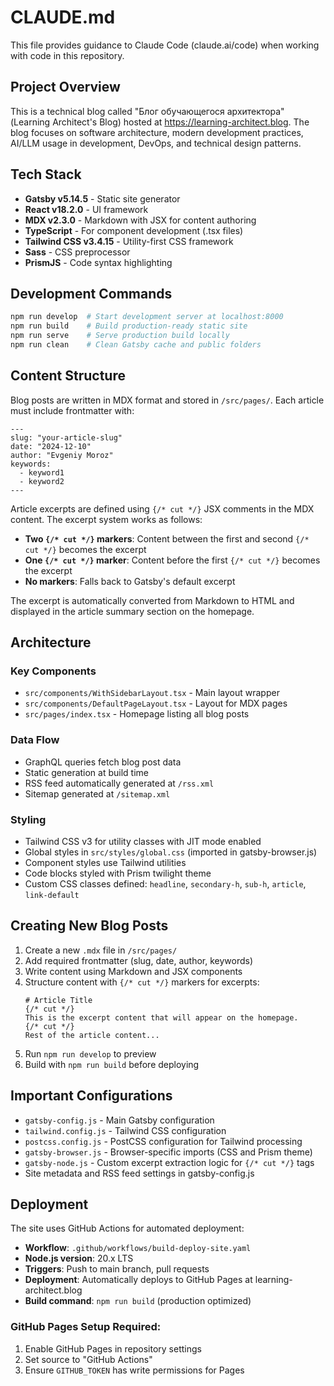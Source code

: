 # CLAUDE.md

This file provides guidance to Claude Code (claude.ai/code) when working with code in this repository.

## Project Overview

This is a technical blog called "Блог обучающегося архитектора" (Learning Architect's Blog) hosted at https://learning-architect.blog. The blog focuses on software architecture, modern development practices, AI/LLM usage in development, DevOps, and technical design patterns.

## Tech Stack

- **Gatsby v5.14.5** - Static site generator
- **React v18.2.0** - UI framework  
- **MDX v2.3.0** - Markdown with JSX for content authoring
- **TypeScript** - For component development (.tsx files)
- **Tailwind CSS v3.4.15** - Utility-first CSS framework
- **Sass** - CSS preprocessor
- **PrismJS** - Code syntax highlighting

## Development Commands

```bash
npm run develop  # Start development server at localhost:8000
npm run build    # Build production-ready static site
npm run serve    # Serve production build locally
npm run clean    # Clean Gatsby cache and public folders
```

## Content Structure

Blog posts are written in MDX format and stored in `/src/pages/`. Each article must include frontmatter with:

```mdx
---
slug: "your-article-slug"
date: "2024-12-10"
author: "Evgeniy Moroz"
keywords:
  - keyword1
  - keyword2
---
```

Article excerpts are defined using `{/* cut */}` JSX comments in the MDX content. The excerpt system works as follows:

- **Two `{/* cut */}` markers**: Content between the first and second `{/* cut */}` becomes the excerpt
- **One `{/* cut */}` marker**: Content before the first `{/* cut */}` becomes the excerpt  
- **No markers**: Falls back to Gatsby's default excerpt

The excerpt is automatically converted from Markdown to HTML and displayed in the article summary section on the homepage.

## Architecture

### Key Components
- `src/components/WithSidebarLayout.tsx` - Main layout wrapper
- `src/components/DefaultPageLayout.tsx` - Layout for MDX pages
- `src/pages/index.tsx` - Homepage listing all blog posts

### Data Flow
- GraphQL queries fetch blog post data
- Static generation at build time
- RSS feed automatically generated at `/rss.xml`
- Sitemap generated at `/sitemap.xml`

### Styling
- Tailwind CSS v3 for utility classes with JIT mode enabled
- Global styles in `src/styles/global.css` (imported in gatsby-browser.js)
- Component styles use Tailwind utilities
- Code blocks styled with Prism twilight theme
- Custom CSS classes defined: `headline`, `secondary-h`, `sub-h`, `article`, `link-default`

## Creating New Blog Posts

1. Create a new `.mdx` file in `/src/pages/`
2. Add required frontmatter (slug, date, author, keywords)
3. Write content using Markdown and JSX components
4. Structure content with `{/* cut */}` markers for excerpts:
   ```mdx
   # Article Title
   {/* cut */}
   This is the excerpt content that will appear on the homepage.
   {/* cut */}
   Rest of the article content...
   ```
5. Run `npm run develop` to preview
6. Build with `npm run build` before deploying

## Important Configurations

- `gatsby-config.js` - Main Gatsby configuration
- `tailwind.config.js` - Tailwind CSS configuration  
- `postcss.config.js` - PostCSS configuration for Tailwind processing
- `gatsby-browser.js` - Browser-specific imports (CSS and Prism theme)
- `gatsby-node.js` - Custom excerpt extraction logic for `{/* cut */}` tags
- Site metadata and RSS feed settings in gatsby-config.js

## Deployment

The site uses GitHub Actions for automated deployment:
- **Workflow**: `.github/workflows/build-deploy-site.yaml`
- **Node.js version**: 20.x LTS
- **Triggers**: Push to main branch, pull requests
- **Deployment**: Automatically deploys to GitHub Pages at learning-architect.blog
- **Build command**: `npm run build` (production optimized)

### GitHub Pages Setup Required:
1. Enable GitHub Pages in repository settings
2. Set source to "GitHub Actions" 
3. Ensure `GITHUB_TOKEN` has write permissions for Pages